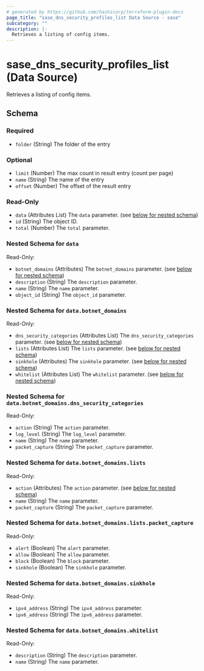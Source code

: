 ```yaml
---
# generated by https://github.com/hashicorp/terraform-plugin-docs
page_title: "sase_dns_security_profiles_list Data Source - sase"
subcategory: ""
description: |-
  Retrieves a listing of config items.
---
```


# sase_dns_security_profiles_list (Data Source)

Retrieves a listing of config items.



<!-- schema generated by tfplugindocs -->
## Schema

### Required

- `folder` (String) The folder of the entry

### Optional

- `limit` (Number) The max count in result entry (count per page)
- `name` (String) The name of the entry
- `offset` (Number) The offset of the result entry

### Read-Only

- `data` (Attributes List) The `data` parameter. (see [below for nested schema](#nestedatt--data))
- `id` (String) The object ID.
- `total` (Number) The `total` parameter.

<a id="nestedatt--data"></a>
### Nested Schema for `data`

Read-Only:

- `botnet_domains` (Attributes) The `botnet_domains` parameter. (see [below for nested schema](#nestedatt--data--botnet_domains))
- `description` (String) The `description` parameter.
- `name` (String) The `name` parameter.
- `object_id` (String) The `object_id` parameter.

<a id="nestedatt--data--botnet_domains"></a>
### Nested Schema for `data.botnet_domains`

Read-Only:

- `dns_security_categories` (Attributes List) The `dns_security_categories` parameter. (see [below for nested schema](#nestedatt--data--botnet_domains--dns_security_categories))
- `lists` (Attributes List) The `lists` parameter. (see [below for nested schema](#nestedatt--data--botnet_domains--lists))
- `sinkhole` (Attributes) The `sinkhole` parameter. (see [below for nested schema](#nestedatt--data--botnet_domains--sinkhole))
- `whitelist` (Attributes List) The `whitelist` parameter. (see [below for nested schema](#nestedatt--data--botnet_domains--whitelist))

<a id="nestedatt--data--botnet_domains--dns_security_categories"></a>
### Nested Schema for `data.botnet_domains.dns_security_categories`

Read-Only:

- `action` (String) The `action` parameter.
- `log_level` (String) The `log_level` parameter.
- `name` (String) The `name` parameter.
- `packet_capture` (String) The `packet_capture` parameter.


<a id="nestedatt--data--botnet_domains--lists"></a>
### Nested Schema for `data.botnet_domains.lists`

Read-Only:

- `action` (Attributes) The `action` parameter. (see [below for nested schema](#nestedatt--data--botnet_domains--lists--action))
- `name` (String) The `name` parameter.
- `packet_capture` (String) The `packet_capture` parameter.

<a id="nestedatt--data--botnet_domains--lists--action"></a>
### Nested Schema for `data.botnet_domains.lists.packet_capture`

Read-Only:

- `alert` (Boolean) The `alert` parameter.
- `allow` (Boolean) The `allow` parameter.
- `block` (Boolean) The `block` parameter.
- `sinkhole` (Boolean) The `sinkhole` parameter.



<a id="nestedatt--data--botnet_domains--sinkhole"></a>
### Nested Schema for `data.botnet_domains.sinkhole`

Read-Only:

- `ipv4_address` (String) The `ipv4_address` parameter.
- `ipv6_address` (String) The `ipv6_address` parameter.


<a id="nestedatt--data--botnet_domains--whitelist"></a>
### Nested Schema for `data.botnet_domains.whitelist`

Read-Only:

- `description` (String) The `description` parameter.
- `name` (String) The `name` parameter.


